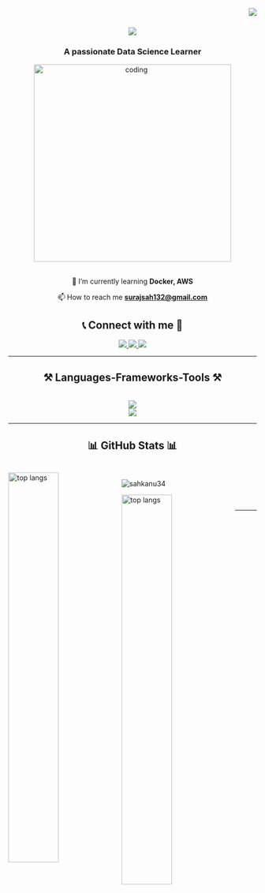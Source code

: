 <img align="right" src="https://visitor-badge.laobi.icu/badge?page_id=sahkanu34.sahkanu34" />

<h1 align="center">
    <img src="https://readme-typing-svg.herokuapp.com/?font=Righteous&size=35&center=true&vCenter=true&width=500&height=70&duration=4000&lines=Hi+There!+👋;+I'm+Suraj+Sah+Kanu!;" />
</h1>

<h3 align="center">A passionate Data Science Learner</h3>

<div align="center">
    <img alt="coding" width="400" src="https://media2.giphy.com/media/v1.Y2lkPTc5MGI3NjExZjJsZHI1bXdpcXU1bTdiZ2R3aHJ0bmw3a21wZWZ3ZGp6ZTkwNWZrZiZlcD12MV9pbnRlcm5hbF9naWZfYnlfaWQmY3Q9Zw/qgQUggAC3Pfv687qPC/giphy.webp" />
</div>


<br/>

<div align="center">
 
 🌱 I’m currently learning **Docker, AWS**

 📫 How to reach me **surajsah132@gmail.com**

</div>

<h2 align="center">📞 Connect with me 🔗</h2> 
<div align="center"> 
  <a href="mailto:surajsah132@gmail.com">
    <img src="https://img.shields.io/badge/Gmail-333333?style=for-the-badge&logo=gmail&logoColor=red" />
  </a>
  <a href="https://linkedin.com/in/sahkanu34" target="_blank">
    <img src="https://img.shields.io/badge/LinkedIn-0077B5?style=for-the-badge&logo=linkedin&logoColor=white" target="_blank" />
  </a>
  <a href="https://linktr.ee/sahkanu34" target="_blank">
     <img src="https://img.shields.io/badge/Portfolio-FF5722?style=for-the-badge&logo=todoist&logoColor=white" target="_blank" /> <!-- sqlite, safari, google-chrome are other good icon options -->
  </a>
</div>

<hr/>

<h2 align="center">⚒️ Languages-Frameworks-Tools ⚒️</h2>
<br/>
<div align="center">
    <img src="https://skillicons.dev/icons?i=aws,python,django,anaconda,sklearn,tensorflow,pkl,pycharm" /><br>
    <img src="https://skillicons.dev/icons?i=c,cs,java,mysql,sqlite,flask,html,docker" />
   
</div>

<hr/>

<h2 align="center">📊 GitHub Stats 📊</h2>
<br/>
<img alt ="top langs" align="left" width="45%" src="https://github-readme-stats.vercel.app/api/top-langs/?username=sahkanu34&show_icons=true&theme=dark&layout=compact"/>

<p><img align="center" src="https://github-readme-streak-stats.herokuapp.com/?user=sahkanu34&&show_icons=true&theme=dark&layout=compact" alt="sahkanu34" /></p>


<img alt ="top langs" align="left" width="45%" src="https://github-readme-stats.vercel.app/api?username=sahkanu34&show_icons=true&theme=dark&layout=compact"/>

<br/>
<hr/>
